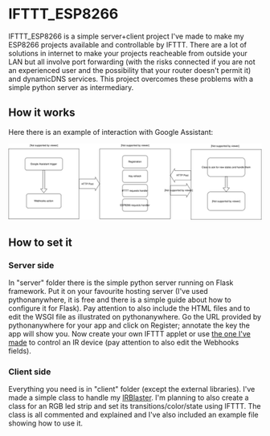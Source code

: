 # IFTTT_ESP8266
IFTTT_ESP8266 is a simple server+client project I've made to make my ESP8266 projects available and controllable by IFTTT. There are a lot of solutions in internet to make your projects reacheable from outside your LAN but all involve port forwarding (with the risks connected if you are not an experienced user and the possibility that your router doesn't permit it) and dynamicDNS services. This project overcomes these problems with a simple python server as intermediary.

## How it works
Here there is an example of interaction with Google Assistant:

![Schema](/images/IFTTT_interaction.svg)

## How to set it
### Server side
In "server" folder there is the simple python server running on Flask framework. Put it on your favourite hosting server (I've used pythonanywhere, it is free and there is a simple guide about how to configure it for Flask). Pay attention to also include the HTML files and to edit the WSGI file as illustrated on pythonanywhere. Go the URL provided by pythonanywhere for your app and click on Register; annotate the key the app will show you. Now create your own IFTTT applet or use [the one I've made](https://ifttt.com/applets/UrXQec9Z-ifttt_esp8266_ir) to control an IR device (pay attention to also edit the Webhooks fields).
### Client side
Everything you need is in "client" folder (except the external libraries). I've made a simple class to handle my [IRBlaster](https://www.thingiverse.com/thing:2756041). I'm planning to also create a class for an RGB led strip and set its transitions/color/state using IFTTT. The class is all commented and explained and I've also included an example file showing how to use it.

